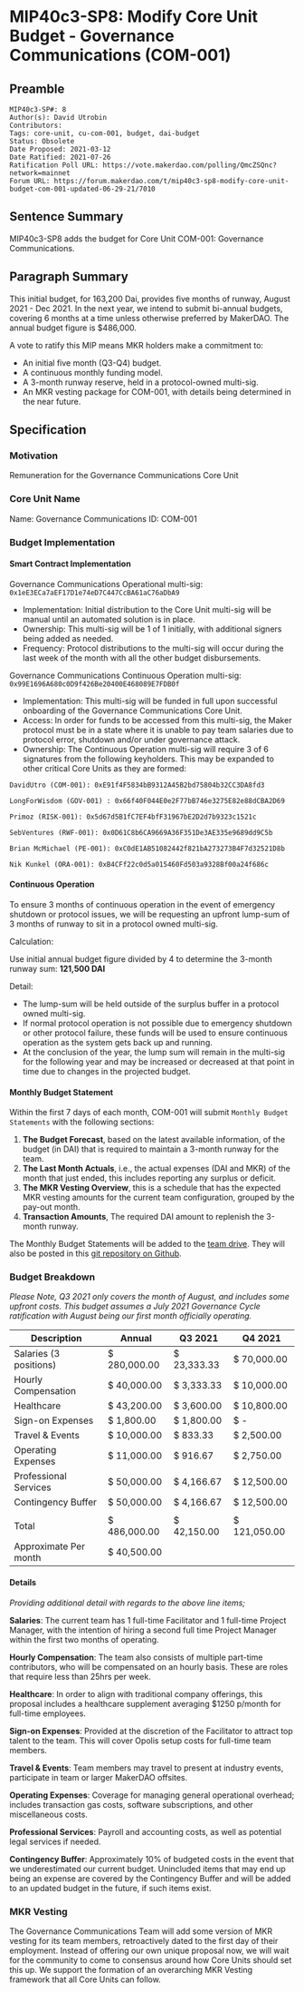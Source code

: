 # MIP40c3-SP8: Modify Core Unit Budget - Governance Communications (COM-001)

## Preamble

```
MIP40c3-SP#: 8
Author(s): David Utrobin
Contributors:
Tags: core-unit, cu-com-001, budget, dai-budget
Status: Obsolete
Date Proposed: 2021-03-12
Date Ratified: 2021-07-26
Ratification Poll URL: https://vote.makerdao.com/polling/QmcZSQnc?network=mainnet
Forum URL: https://forum.makerdao.com/t/mip40c3-sp8-modify-core-unit-budget-com-001-updated-06-29-21/7010
```

## Sentence Summary

MIP40c3-SP8 adds the budget for Core Unit COM-001: Governance Communications.

## Paragraph Summary

This initial budget, for 163,200 Dai, provides five months of runway, August 2021 - Dec 2021. In the next year, we intend to submit bi-annual budgets, covering 6 months at a time unless otherwise preferred by MakerDAO. The annual budget figure is $486,000.

A vote to ratify this MIP means MKR holders make a commitment to:

- An initial five month (Q3-Q4) budget.
- A continuous monthly funding model.
- A 3-month runway reserve, held in a protocol-owned multi-sig.
- An MKR vesting package for COM-001, with details being determined in the near future.

## Specification

### Motivation

Remuneration for the Governance Communications Core Unit

### Core Unit Name

Name: Governance Communications
ID: COM-001

### Budget Implementation

#### Smart Contract Implementation

Governance Communications Operational multi-sig:
`0x1eE3ECa7aEF17D1e74eD7C447CcBA61aC76aDbA9`

- Implementation: Initial distribution to the Core Unit multi-sig will be manual until an automated solution is in place.
- Ownership: This multi-sig will be 1 of 1 initially, with additional signers being added as needed.
- Frequency: Protocol distributions to the multi-sig will occur during the last week of the month with all the other budget disbursements.

Governance Communications Continuous Operation multi-sig: `0x99E1696A680c0D9f426Be20400E468089E7FDB0f`

- Implementation: This multi-sig will be funded in full upon successful onboarding of the Governance Communications Core Unit.
- Access: In order for funds to be accessed from this multi-sig, the Maker protocol must be in a state where it is unable to pay team salaries due to protocol error, shutdown and/or under governance attack.
- Ownership: The Continuous Operation multi-sig will require 3 of 6 signatures from the following keyholders. This may be expanded to other critical Core Units as they are formed:

`DavidUtro (COM-001): 0xE91f4F5834bB9312A45B2bd75804b32CC3DA8fd3`

`LongForWisdom (GOV-001) : 0x66f40F044E0e2F77bB746e3275E82e88dCBA2D69`

`Primoz (RISK-001): 0x5d67d5B1fC7EF4bfF31967bE2D2d7b9323c1521c`

`SebVentures (RWF-001): 0x0D61C8b6CA9669A36F351De3AE335e9689dd9C5b`

`Brian McMichael (PE-001): 0xC0dE1AB51082442f821bA273273B4F7d32521D8b`

`Nik Kunkel (ORA-001): 0xB4CFf22c0d5a015460Fd503a9328Bf00a24f686c`

#### Continuous Operation

To ensure 3 months of continuous operation in the event of emergency shutdown or protocol issues, we will be requesting an upfront lump-sum of 3 months of runway to sit in a protocol owned multi-sig.

Calculation:

Use initial annual budget figure divided by 4 to determine the 3-month runway sum: **121,500 DAI**

Detail:

- The lump-sum will be held outside of the surplus buffer in a protocol owned multi-sig.
- If normal protocol operation is not possible due to emergency shutdown or other protocol failure, these funds will be used to ensure continuous operation as the system gets back up and running.
- At the conclusion of the year, the lump sum will remain in the multi-sig for the following year and may be increased or decreased at that point in time due to changes in the projected budget.

#### Monthly Budget Statement

Within the first 7 days of each month, COM-001 will submit `Monthly Budget Statements` with the following sections:

1. **The Budget Forecast**, based on the latest available information, of the budget (in DAI) that is required to maintain a 3-month runway for the team.
2. **The Last Month Actuals**, i.e., the actual expenses (DAI and MKR) of the month that just ended, this includes reporting any surplus or deficit.
3. **The MKR Vesting Overview**, this is a schedule that has the expected MKR vesting amounts for the current team configuration, grouped by the pay-out month.
4. **Transaction Amounts**, The required DAI amount to replenish the 3-month runway.

The Monthly Budget Statements will be added to the [team drive](https://drive.google.com/drive/u/0/folders/1GBAeTx4jmob7wRs7_LK32Bh_Y-pHzPvV). They will also be posted in this [git repository on Github](https://github.com/MakerDAO-Governance-Communications-CU/transparency-reporting).

### Budget Breakdown

_Please Note, Q3 2021 only covers the month of August, and includes some upfront costs. This budget assumes a July 2021 Governance Cycle ratification with August being our first month officially operating._

|  Description  |  Annual  |  Q3 2021  |  Q4 2021  |
|-|-|-|-|
|  Salaries (3 positions)  |  $ 280,000.00  |  $ 23,333.33  |  $ 70,000.00  |
|  Hourly Compensation  |  $ 40,000.00  |  $ 3,333.33  |  $ 10,000.00  |
|  Healthcare  |  $ 43,200.00  |  $ 3,600.00  |  $ 10,800.00  |
|  Sign-on Expenses  |  $ 1,800.00  |  $ 1,800.00  |  $ -    |
|  Travel & Events  |  $ 10,000.00  |  $ 833.33  |  $ 2,500.00  |
|  Operating Expenses  |  $ 11,000.00  |  $ 916.67  |  $ 2,750.00  |
|  Professional Services  |  $ 50,000.00  |  $ 4,166.67  |  $ 12,500.00  |
|  Contingency Buffer  |  $ 50,000.00  |  $ 4,166.67  |  $ 12,500.00  |
|  |  |  |  |
|  Total  |  $ 486,000.00  |  $ 42,150.00  |  $ 121,050.00  |
|  Approximate Per month  |  $ 40,500.00  |  |  |

#### Details

_Providing additional detail with regards to the above line items;_

**Salaries**: The current team has 1 full-time Facilitator and 1 full-time Project Manager, with the intention of hiring a second full time Project Manager within the first two months of operating.

**Hourly Compensation**: The team also consists of multiple part-time contributors, who will be compensated on an hourly basis. These are roles that require less than 25hrs per week.

**Healthcare**: In order to align with traditional company offerings, this proposal includes a healthcare supplement averaging $1250 p/month for full-time employees.

**Sign-on Expenses**: Provided at the discretion of the Facilitator to attract top talent to the team. This will cover Opolis setup costs for full-time team members.

**Travel & Events**: Team members may travel to present at industry events, participate in team or larger MakerDAO offsites.

**Operating Expenses**: Coverage for managing general operational overhead; includes transaction gas costs, software subscriptions, and other miscellaneous costs.

**Professional Services**: Payroll and accounting costs, as well as potential legal services if needed.

**Contingency Buffer**: Approximately 10% of budgeted costs in the event that we underestimated our current budget. Unincluded items that may end up being an expense are covered by the Contingency Buffer and will be added to an updated budget in the future, if such items exist.

### MKR Vesting

The Governance Communications Team will add some version of MKR vesting for its team members, retroactively dated to the first day of their employment. Instead of offering our own unique proposal now, we will wait for the community to come to consensus around how Core Units should set this up. We support the formation of an overarching MKR Vesting framework that all Core Units can follow.

